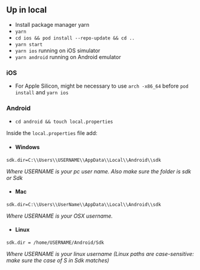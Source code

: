 ## Up in local

- Install package manager yarn
- `yarn`
- `cd ios && pod install --repo-update && cd ..`
- `yarn start`
- `yarn ios` running on iOS simulator
- `yarn android` running on Android emulator

### iOS
- For Apple Silicon, might be necessary to use `arch -x86_64` before `pod install` and `yarn ios`

### Android
* `cd android && touch local.properties` 

Inside the `local.properties` file add:
- #### Windows
`sdk.dir=C:\\Users\\USERNAME\\AppData\\Local\\Android\\sdk`

_Where USERNAME is your pc user name. Also make sure the folder is sdk or Sdk_
- #### Mac
`sdk.dir=C:\\Users\\UserName\\AppData\\Local\\Android\\sdk`

_Where USERNAME is your OSX username._
- #### Linux
`sdk.dir = /home/USERNAME/Android/Sdk`

_Where USERNAME is your linux username (Linux paths are case-sensitive: make sure the case of S in Sdk matches)_
